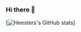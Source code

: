 ### Hi there 👋

[![Heesters's GitHub stats](https://github-readme-stats.vercel.app/api?username=heesters&theme=buefy)]
